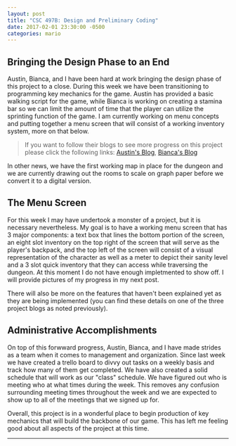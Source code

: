 ```yaml
---
layout: post
title: "CSC 497B: Design and Preliminary Coding"
date: 2017-02-01 23:30:00 -0500
categories: mario
---
```


## [](#header-2)Bringing the Design Phase to an End

Austin, Bianca, and I have been hard at work bringing the design phase of this project to a close. During this week we have been
transitioning to programming key mechanics for the game. Austin has provided a basic walking script for the game, while Bianca is
working on creating a stamina bar so we can limit the amount of time that the player can utilize the sprinting function of the game.
I am currently working on menu concepts and putting together a menu screen that will consist of a working inventory system, more on
that below. 

> If you want to follow their blogs to see more progress on this project please click the following links: 
> [Austin's Blog](https://aumcgl.github.io//), [Bianca's Blog](https://mansionofterror.tumblr.com/) 

In other news, we have the first working map in place for the dungeon and we are currently drawing out the rooms to scale on graph
paper before we convert it to a digital version. 

## [](#header-2)The Menu Screen

For this week I may have undertook a monster of a project, but it is necessary nevertheless. My goal is to have a working menu screen
that has 3 major components: a text box that lines the bottom portion of the screen, an eight slot inventory on the top right of the
screen that will serve as the player's backpack, and the top left of the screen will consist of a visual representation of the character
as well as a meter to depict their sanity level and a 3 slot quick inventory that they can access while traversing the dungeon. At this
moment I do not have enough impletmented to show off. I will provide pictures of my progress in my next post. 

There will also be more on the features that haven't been explained yet as they are being implemented (you can find these details on
one of the three project blogs as noted previously). 

## [](#header-2)Administrative Accomplishments

On top of this forwward progress, Austin, Bianca, and I have made strides as a team when it comes to management and organization. Since
last week we have created a trello board to divvy out tasks on a weekly basis and track how many of them get completed. We have also
created a solid schedule that will work as our "class" schedule. We have figured out who is meeting who at what times during the week.
This removes any confusion surrounding meeting times throughout the week and we are expected to show up to all of the meetings that we
signed up for. 

Overall, this project is in a wonderful place to begin production of key mechanics that will build the backbone of our game. This has
left me feeling good about all aspects of the project at this time. 
* * *
